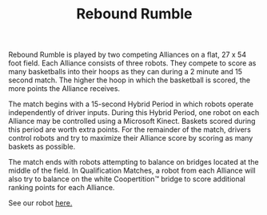 ﻿---
#2012 FRC game page
layout: first
title: Rebound Rumble
year: 2012
vid: https://www.youtube.com/embed/gYWscqruBRA
img: /resources/img/rrlogo12.png
---

Rebound Rumble is played by two competing Alliances on a flat, 27 x 54 foot field. Each Alliance consists of three robots. They compete to score as many basketballs into their hoops as they can during a 2 minute and 15 second match. The higher the hoop in which the basketball is scored, the more points the Alliance receives.

The match begins with a 15-second Hybrid Period in which robots operate independently of driver inputs. During this Hybrid Period, one robot on each Alliance may be controlled using a Microsoft Kinect. Baskets scored during this period are worth extra points. For the remainder of the match, drivers control robots and try to maximize their Alliance score by scoring as many baskets as possible.

The match ends with robots attempting to balance on bridges located at the middle of the field. In Qualification Matches, a robot from each Alliance will also try to balance on the white Coopertition™ bridge to score additional ranking points for each Alliance.

See our robot [here.](/team/robots)
